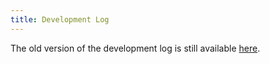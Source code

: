 ```yaml
---
title: Development Log
---
```


The old version of the development log is still available [here](https://hut.pm/psylink.html).
